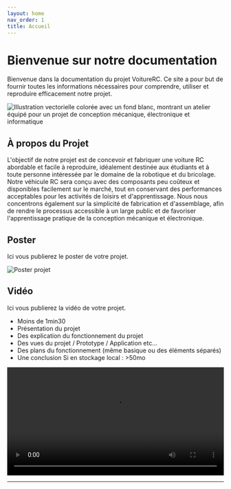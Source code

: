 ```yaml
---
layout: home
nav_order: 1
title: Accueil
---
```


# Bienvenue sur notre documentation

Bienvenue dans la documentation du projet VoitureRC. Ce site a pour but de fournir toutes les informations nécessaires pour comprendre, utiliser et reproduire efficacement notre projet.

![Illustration vectorielle colorée avec un fond blanc, montrant un atelier équipé pour un projet de conception mécanique, électronique et informatique](images/illustration.png)

## À propos du Projet

L'objectif de notre projet est de concevoir et fabriquer une voiture RC abordable et facile à reproduire, idéalement destinée aux étudiants et à toute personne intéressée par le domaine de la robotique et du bricolage. Notre véhicule RC sera conçu avec des composants peu coûteux et disponibles facilement sur le marché, tout en conservant des performances acceptables pour les activités de loisirs et d'apprentissage. Nous nous concentrons également sur la simplicité de fabrication et d'assemblage, afin de rendre le processus accessible à un large public et de favoriser l'apprentissage pratique de la conception mécanique et électronique.

## Poster

Ici vous publierez le poster de votre projet.

![Poster projet](images/poster.jpg)

## Vidéo

Ici vous publierez la vidéo de votre projet. 
- Moins de 1min30
- Présentation du projet 
- Des explication du fonctionnement du projet
- Des vues du projet / Prototype / Application etc... 
- Des plans du fonctionnement (même basique ou des éléments séparés)
- Une conclusion
Si en stockage local : >50mo

<video src="images/intro_amiens.mp4" controls title="Title"  style="width: 100%;"></video>

---
